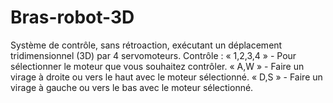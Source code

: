 # Bras-robot-3D
Système de contrôle, sans rétroaction, exécutant un déplacement tridimensionnel (3D) par 4 servomoteurs.
Contrôle :
« 1,2,3,4 » - Pour sélectionner le moteur que vous souhaitez contrôler.
« A,W » - Faire un virage à droite ou vers le haut avec le moteur sélectionné.
« D,S » - Faire un virage à gauche ou vers le bas avec le moteur sélectionné.
